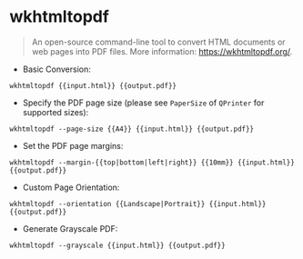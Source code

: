# wkhtmltopdf

> An open-source command-line tool to convert HTML documents or web pages into PDF files.
> More information: <https://wkhtmltopdf.org/>.

- Basic Conversion:

`wkhtmltopdf {{input.html}} {{output.pdf}}`

- Specify the PDF page size (please see `PaperSize` of `QPrinter` for supported sizes):

`wkhtmltopdf --page-size {{A4}} {{input.html}} {{output.pdf}}`

- Set the PDF page margins:

`wkhtmltopdf --margin-{{top|bottom|left|right}} {{10mm}} {{input.html}} {{output.pdf}}`

- Custom Page Orientation:

`wkhtmltopdf --orientation {{Landscape|Portrait}} {{input.html}} {{output.pdf}}`

- Generate Grayscale PDF:

`wkhtmltopdf --grayscale {{input.html}} {{output.pdf}}`
